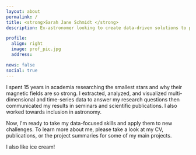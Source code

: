 ```yaml
---
layout: about
permalink: /
title: <strong>Sarah Jane Schmidt </strong>
description: Ex-astronomer looking to create data-driven solutions to problems on Earth.

profile:
  align: right
  image: prof_pic.jpg
  address: 

news: false
social: true
---
```


I spent 15 years in academia researching the smallest stars and why their magnetic fields are so strong. I extracted, analyzed, and visualized multi-dimensional and time-series data to answer my research questions then communicated my results in seminars and scientific publications. I also worked towards inclusion in astronomy. 

Now, I'm ready to take my data-focused skills and apply them to new challenges. To learn more about me, please take a look at my CV, publications, or the project summaries for some of my main projects.  

I also like ice cream!



